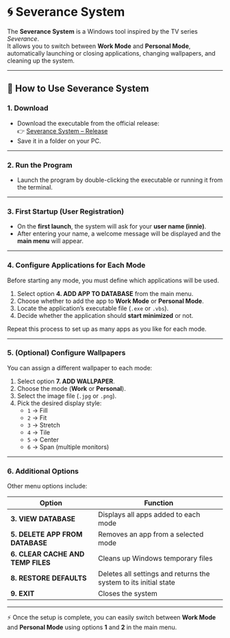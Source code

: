 # 🌀 Severance System

The **Severance System** is a Windows tool inspired by the TV series *Severance*.  
It allows you to switch between **Work Mode** and **Personal Mode**, automatically launching or closing applications, changing wallpapers, and cleaning up the system.

---

## 📘 How to Use Severance System

### 1. Download
- Download the executable from the official release:  
  👉 [Severance System – Release](https://github.com/Ericssonlc94/Severance-System/releases/tag/severance_system)  
- Save it in a folder on your PC.

---

### 2. Run the Program
- Launch the program by double-clicking the executable or running it from the terminal.

---

### 3. First Startup (User Registration)
- On the **first launch**, the system will ask for your **user name (innie)**.  
- After entering your name, a welcome message will be displayed and the **main menu** will appear.

---

### 4. Configure Applications for Each Mode
Before starting any mode, you must define which applications will be used.

1. Select option **4. ADD APP TO DATABASE** from the main menu.  
2. Choose whether to add the app to **Work Mode** or **Personal Mode**.  
3. Locate the application’s executable file (`.exe` or `.vbs`).  
4. Decide whether the application should **start minimized** or not.  

Repeat this process to set up as many apps as you like for each mode.

---

### 5. (Optional) Configure Wallpapers
You can assign a different wallpaper to each mode:

1. Select option **7. ADD WALLPAPER**.  
2. Choose the mode (**Work** or **Personal**).  
3. Select the image file (`.jpg` or `.png`).  
4. Pick the desired display style:  
   - `1` → Fill  
   - `2` → Fit  
   - `3` → Stretch  
   - `4` → Tile  
   - `5` → Center  
   - `6` → Span (multiple monitors)

---

### 6. Additional Options
Other menu options include:

| Option | Function |
|--------|-----------|
| **3. VIEW DATABASE** | Displays all apps added to each mode |
| **5. DELETE APP FROM DATABASE** | Removes an app from a selected mode |
| **6. CLEAR CACHE AND TEMP FILES** | Cleans up Windows temporary files |
| **8. RESTORE DEFAULTS** | Deletes all settings and returns the system to its initial state |
| **9. EXIT** | Closes the system |

---

⚡ Once the setup is complete, you can easily switch between **Work Mode** and **Personal Mode** using options **1** and **2** in the main menu.
